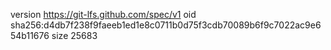version https://git-lfs.github.com/spec/v1
oid sha256:d4db7f238f9faeeb1ed1e8c0711b0d75f3cdb70089b6f9c7022ac9e654b11676
size 25683
